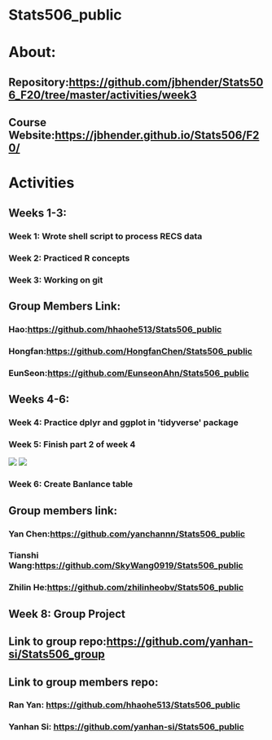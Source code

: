 # Stats506_public
# About:
## Repository:https://github.com/jbhender/Stats506_F20/tree/master/activities/week3
## Course Website:https://jbhender.github.io/Stats506/F20/

# Activities
## Weeks 1-3:
### Week 1: Wrote shell script to process RECS data
### Week 2: Practiced R concepts
### Week 3: Working on git

## Group Members Link:

### Hao:https://github.com/hhaohe513/Stats506_public
### Hongfan:https://github.com/HongfanChen/Stats506_public
### EunSeon:https://github.com/EunseonAhn/Stats506_public


## Weeks 4-6:
### Week 4: Practice dplyr and ggplot in 'tidyverse' package
### Week 5: Finish part 2 of week 4
![](./w4_p2_q1_plot.png)
![](./w4_p2_q2_plot.png)
### Week 6: Create Banlance table

## Group members link:
### Yan Chen:https://github.com/yanchannn/Stats506_public
### Tianshi Wang:https://github.com/SkyWang0919/Stats506_public
### Zhilin He:https://github.com/zhilinheobv/Stats506_public

## Week 8: Group Project
## Link to group repo:https://github.com/yanhan-si/Stats506_group
## Link to group members repo:
### Ran Yan: https://github.com/hhaohe513/Stats506_public
### Yanhan Si: https://github.com/yanhan-si/Stats506_public

